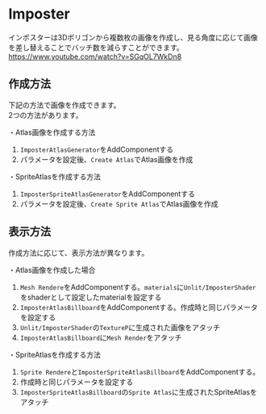 # Imposter

インポスターは3Dポリゴンから複数枚の画像を作成し、見る角度に応じて画像を差し替えることでバッチ数を減らすことができます。
https://www.youtube.com/watch?v=SGqOL7WkDn8

## 作成方法

下記の方法で画像を作成できます。  
2つの方法があります。

・Atlas画像を作成する方法

1. `ImposterAtlasGenerator`をAddComponentする
2. パラメータを設定後、`Create Atlas`でAtlas画像を作成

・SpriteAtlasを作成する方法

1. `ImposterSpriteAtlasGenerator`をAddComponentする
2. パラメータを設定後、`Create Sprite Atlas`でAtlas画像を作成

## 表示方法

作成方法に応じて、表示方法が異なります。

・Atlas画像を作成した場合

1. `Mesh Rendere`をAddComponentする。`materials`に`Unlit/ImposterShader`をshaderとして設定したmaterialを設定する
2. `ImposterAtlasBillboard`をAddComponentする。作成時と同じパラメータを設定する
3. `Unlit/ImposterShader`の`TextureP`に生成された画像をアタッチ
4. `ImposterAtlasBillboard`に`Mesh Render`をアタッチ

・SpriteAtlasを作成する方法

1. `Sprite Rendere`と`ImposterSpriteAtlasBillboard`をAddComponentする。
2. 作成時と同じパラメータを設定する
3. `ImposterSpriteAtlasBillboard`の`Sprite Atlas`に生成されたSpriteAtlasをアタッチ

